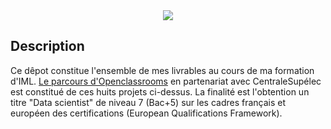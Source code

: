 <div align="center">
  <img src="https://media.giphy.com/media/sXCHZlhTtn53e9UPOL/giphy.gif">
</div>

## Description

Ce dêpot constitue l'ensemble de mes livrables au cours de ma formation d'IML.
[Le parcours d'Openclassrooms](https://openclassrooms.com/fr/paths/148-ingenieur-machine-learning/) en partenariat avec CentraleSupélec est constitué de ces huits projets ci-dessus.
La finalité est l'obtention un titre "Data scientist" de niveau 7 (Bac+5) sur les cadres français et européen des certifications (European Qualifications Framework).

